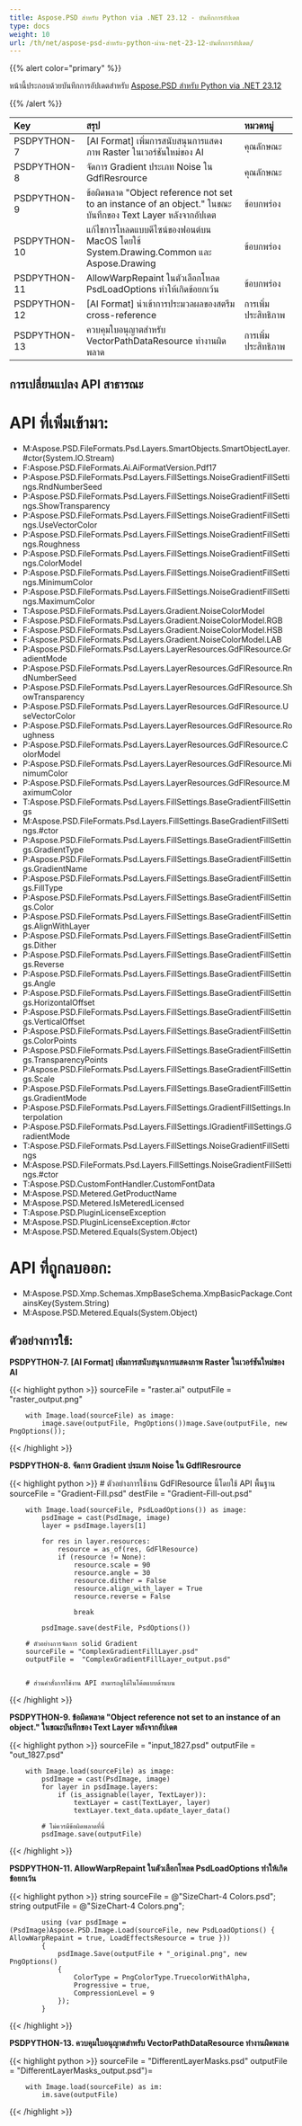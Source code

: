 ```yaml
---
title: Aspose.PSD สำหรับ Python via .NET 23.12 - บันทึกการอัปเดต
type: docs
weight: 10
url: /th/net/aspose-psd-สำหรับ-python-ผ่าน-net-23-12-บันทึกการอัปเดต/
---
```


{{% alert color="primary" %}}

หน้านี้ประกอบด้วยบันทึกการอัปเดตสำหรับ [Aspose.PSD สำหรับ Python via .NET 23.12](https://pypi.org/project/aspose-psd/)

{{% /alert %}}

| **Key**     | **สรุป**                                                                                               | **หมวดหมู่** |
|:--------------|:----------------------------------------------------------------------------------------------------------|:------------|
|  PSDPYTHON-7  | [AI Format] เพิ่มการสนับสนุนการแสดงภาพ Raster ในเวอร์ชันใหม่ของ AI                                    |   คุณลักษณะ   |
|  PSDPYTHON-8  | จัดการ Gradient ประเภท Noise ใน GdflResrource                                                               |   คุณลักษณะ   |
|  PSDPYTHON-9  | ข้อผิดพลาด "Object reference not set to an instance of an object." ในขณะบันทึกของ Text Layer หลังจากอัปเดต        |     ข้อบกพร่อง     |
|  PSDPYTHON-10 | แก้ไขการโหลดแบบดีไซน์ของฟอนต์บน MacOS โดยใช้ System.Drawing.Common และ Aspose.Drawing                  |     ข้อบกพร่อง     |
|  PSDPYTHON-11 | AllowWarpRepaint ในตัวเลือกโหลด PsdLoadOptions ทำให้เกิดข้อยกเว้น                                             |     ข้อบกพร่อง     |
|  PSDPYTHON-12 | [AI Format] นำเข้าการประมวลผลของสตรีม cross-reference                                                | การเพิ่มประสิทธิภาพ |
|  PSDPYTHON-13 | ควบคุมใบอนุญาตสำหรับ VectorPathDataResource ทำงานผิดพลาด                                            | การเพิ่มประสิทธิภาพ |


## **การเปลี่ยนแปลง API สาธารณะ**
# **API ที่เพิ่มเข้ามา:**
- M:Aspose.PSD.FileFormats.Psd.Layers.SmartObjects.SmartObjectLayer.#ctor(System.IO.Stream)
- F:Aspose.PSD.FileFormats.Ai.AiFormatVersion.Pdf17
- P:Aspose.PSD.FileFormats.Psd.Layers.FillSettings.NoiseGradientFillSettings.RndNumberSeed
- P:Aspose.PSD.FileFormats.Psd.Layers.FillSettings.NoiseGradientFillSettings.ShowTransparency
- P:Aspose.PSD.FileFormats.Psd.Layers.FillSettings.NoiseGradientFillSettings.UseVectorColor
- P:Aspose.PSD.FileFormats.Psd.Layers.FillSettings.NoiseGradientFillSettings.Roughness
- P:Aspose.PSD.FileFormats.Psd.Layers.FillSettings.NoiseGradientFillSettings.ColorModel
- P:Aspose.PSD.FileFormats.Psd.Layers.FillSettings.NoiseGradientFillSettings.MinimumColor
- P:Aspose.PSD.FileFormats.Psd.Layers.FillSettings.NoiseGradientFillSettings.MaximumColor
- T:Aspose.PSD.FileFormats.Psd.Layers.Gradient.NoiseColorModel
- F:Aspose.PSD.FileFormats.Psd.Layers.Gradient.NoiseColorModel.RGB
- F:Aspose.PSD.FileFormats.Psd.Layers.Gradient.NoiseColorModel.HSB
- F:Aspose.PSD.FileFormats.Psd.Layers.Gradient.NoiseColorModel.LAB
- P:Aspose.PSD.FileFormats.Psd.Layers.LayerResources.GdFlResource.GradientMode
- P:Aspose.PSD.FileFormats.Psd.Layers.LayerResources.GdFlResource.RndNumberSeed
- P:Aspose.PSD.FileFormats.Psd.Layers.LayerResources.GdFlResource.ShowTransparency
- P:Aspose.PSD.FileFormats.Psd.Layers.LayerResources.GdFlResource.UseVectorColor
- P:Aspose.PSD.FileFormats.Psd.Layers.LayerResources.GdFlResource.Roughness
- P:Aspose.PSD.FileFormats.Psd.Layers.LayerResources.GdFlResource.ColorModel
- P:Aspose.PSD.FileFormats.Psd.Layers.LayerResources.GdFlResource.MinimumColor
- P:Aspose.PSD.FileFormats.Psd.Layers.LayerResources.GdFlResource.MaximumColor
- T:Aspose.PSD.FileFormats.Psd.Layers.FillSettings.BaseGradientFillSettings
- M:Aspose.PSD.FileFormats.Psd.Layers.FillSettings.BaseGradientFillSettings.#ctor
- P:Aspose.PSD.FileFormats.Psd.Layers.FillSettings.BaseGradientFillSettings.GradientType
- P:Aspose.PSD.FileFormats.Psd.Layers.FillSettings.BaseGradientFillSettings.GradientName
- P:Aspose.PSD.FileFormats.Psd.Layers.FillSettings.BaseGradientFillSettings.FillType
- P:Aspose.PSD.FileFormats.Psd.Layers.FillSettings.BaseGradientFillSettings.Color
- P:Aspose.PSD.FileFormats.Psd.Layers.FillSettings.BaseGradientFillSettings.AlignWithLayer
- P:Aspose.PSD.FileFormats.Psd.Layers.FillSettings.BaseGradientFillSettings.Dither
- P:Aspose.PSD.FileFormats.Psd.Layers.FillSettings.BaseGradientFillSettings.Reverse
- P:Aspose.PSD.FileFormats.Psd.Layers.FillSettings.BaseGradientFillSettings.Angle
- P:Aspose.PSD.FileFormats.Psd.Layers.FillSettings.BaseGradientFillSettings.HorizontalOffset
- P:Aspose.PSD.FileFormats.Psd.Layers.FillSettings.BaseGradientFillSettings.VerticalOffset
- P:Aspose.PSD.FileFormats.Psd.Layers.FillSettings.BaseGradientFillSettings.ColorPoints
- P:Aspose.PSD.FileFormats.Psd.Layers.FillSettings.BaseGradientFillSettings.TransparencyPoints
- P:Aspose.PSD.FileFormats.Psd.Layers.FillSettings.BaseGradientFillSettings.Scale
- P:Aspose.PSD.FileFormats.Psd.Layers.FillSettings.BaseGradientFillSettings.GradientMode
- P:Aspose.PSD.FileFormats.Psd.Layers.FillSettings.GradientFillSettings.Interpolation
- P:Aspose.PSD.FileFormats.Psd.Layers.FillSettings.IGradientFillSettings.GradientMode
- T:Aspose.PSD.FileFormats.Psd.Layers.FillSettings.NoiseGradientFillSettings
- M:Aspose.PSD.FileFormats.Psd.Layers.FillSettings.NoiseGradientFillSettings.#ctor
- T:Aspose.PSD.CustomFontHandler.CustomFontData
- M:Aspose.PSD.Metered.GetProductName
- M:Aspose.PSD.Metered.IsMeteredLicensed
- T:Aspose.PSD.PluginLicenseException
- M:Aspose.PSD.PluginLicenseException.#ctor
- M:Aspose.PSD.Metered.Equals(System.Object)

# **API ที่ถูกลบออก:**
- M:Aspose.PSD.Xmp.Schemas.XmpBaseSchema.XmpBasicPackage.ContainsKey(System.String)
- M:Aspose.PSD.Metered.Equals(System.Object)


## **ตัวอย่างการใช้:**


**PSDPYTHON-7. [AI Format] เพิ่มการสนับสนุนการแสดงภาพ Raster ในเวอร์ชันใหม่ของ AI**

{{< highlight python >}}
        sourceFile = "raster.ai"
        outputFile = "raster_output.png"

        with Image.load(sourceFile) as image:
            image.save(outputFile, PngOptions())mage.Save(outputFile, new PngOptions());

{{< /highlight >}}

**PSDPYTHON-8. จัดการ Gradient ประเภท Noise ใน GdflResrource**

{{< highlight python >}}
        # ตัวอย่างการใช้งาน GdFlResource นี้โดยใช้ API พื้นฐาน
        sourceFile = "Gradient-Fill.psd"
        destFile = "Gradient-Fill-out.psd"

        with Image.load(sourceFile, PsdLoadOptions()) as image:
            psdImage = cast(PsdImage, image)
            layer = psdImage.layers[1]

            for res in layer.resources:
                resource = as_of(res, GdFlResource)
                if (resource != None):
                    resource.scale = 90
                    resource.angle = 30
                    resource.dither = False
                    resource.align_with_layer = True
                    resource.reverse = False

                    break

            psdImage.save(destFile, PsdOptions())

		# ตัวอย่างการจัดการ solid Gradient
		sourceFile = "ComplexGradientFillLayer.psd"
        outputFile =  "ComplexGradientFillLayer_output.psd"


        # ส่วนคำสั่งการใช้งาน API สามารถดูได้ในโค้ดแบบด้านบน
{{< /highlight >}}

**PSDPYTHON-9. ข้อผิดพลาด "Object reference not set to an instance of an object." ในขณะบันทึกของ Text Layer หลังจากอัปเดต**

{{< highlight python >}}
        sourceFile = "input_1827.psd"
        outputFile = "out_1827.psd"

        with Image.load(sourceFile) as image:
            psdImage = cast(PsdImage, image)
            for layer in psdImage.layers:
                if (is_assignable(layer, TextLayer)):
                    textLayer = cast(TextLayer, layer)
                    textLayer.text_data.update_layer_data()

            # ไม่ควรมีข้อผิดพลาดที่นี่
            psdImage.save(outputFile)
{{< /highlight >}}


**PSDPYTHON-11. AllowWarpRepaint ในตัวเลือกโหลด PsdLoadOptions ทำให้เกิดข้อยกเว้น**

{{< highlight python >}}
            string sourceFile = @"SizeChart-4 Colors.psd";
            string outputFile = @"SizeChart-4 Colors.png";

            using (var psdImage = (PsdImage)Aspose.PSD.Image.Load(sourceFile, new PsdLoadOptions() { AllowWarpRepaint = true, LoadEffectsResource = true })) 
			{ 
				psdImage.Save(outputFile + "_original.png", new PngOptions()
				{
					ColorType = PngColorType.TruecolorWithAlpha,
					Progressive = true,
					CompressionLevel = 9
				});
			}
{{< /highlight >}}


**PSDPYTHON-13. ควบคุมใบอนุญาตสำหรับ VectorPathDataResource ทำงานผิดพลาด**

{{< highlight python >}}
        sourceFile = "DifferentLayerMasks.psd"
        outputFile = "DifferentLayerMasks_output.psd")=

        with Image.load(sourceFile) as im:
            im.save(outputFile)
{{< /highlight >}}